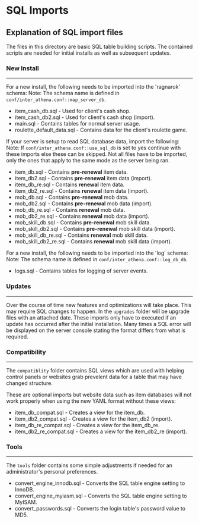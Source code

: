 # SQL Imports

## Explanation of SQL import files

The files in this directory are basic SQL table building scripts. The contained scripts are needed for initial installs as well as subsequent updates.

### New Install
---
For a new install, the following needs to be imported into the 'ragnarok' schema:
Note: The schema name is defined in `conf/inter_athena.conf::map_server_db`.

* item_cash_db.sql - Used for client's cash shop.
* item_cash_db2.sql - Used for client's cash shop (import).
* main.sql - Contains tables for normal server usage.
* roulette_default_data.sql - Contains data for the client's roulette game.

If your server is setup to read SQL database data, import the following:
Note: If `conf/inter_athena.conf::use_sql_db` is set to yes continue with these imports else these can be skipped. Not all files have to be imported, only the ones that apply to the same mode as the server being ran.

* item_db.sql - Contains __pre-renewal__ item data.
* item_db2.sql - Contains __pre-renewal__ item data (import).
* item_db_re.sql - Contains __renewal__ item data.
* item_db2_re.sql - Contains __renewal__ item data (import).
* mob_db.sql - Contains __pre-renewal__ mob data.
* mob_db2.sql - Contains __pre-renewal__ mob data (import).
* mob_db_re.sql - Contains __renewal__ mob data.
* mob_db2_re.sql - Contains __renewal__ mob data (import).
* mob_skill_db.sql - Contains __pre-renewal__ mob skill data.
* mob_skill_db2.sql - Contains __pre-renewal__ mob skill data (import).
* mob_skill_db_re.sql - Contains __renewal__ mob skill data.
* mob_skill_db2_re.sql - Contains __renewal__ mob skill data (import).

For a new install, the following needs to be imported into the 'log' schema:
Note: The schema name is defined in `conf/inter_athena.conf::log_db_db`.

* logs.sql - Contains tables for logging of server events.

### Updates
---
Over the course of time new features and optimizations will take place. This may require SQL changes to happen. In the `upgrades` folder will be upgrade files with an attached date.
These imports only have to executed if an update has occurred after the initial installation. Many times a SQL error will be displayed on the server console stating the format differs from what is required.

### Compatibility
---
The `compatiblity` folder contains SQL views which are used with helping control panels or websites grab prevelent data for a table that may have changed structure.

These are optional imports but website data such as item databases will not work properly when using the new YAML format without these views:

* item_db_compat.sql - Creates a view for the item_db.
* item_db2_compat.sql - Creates a view for the item_db2 (import).
* item_db_re_compat.sql - Creates a view for the item_db_re.
* item_db2_re_compat.sql - Creates a view for the item_db2_re (import).

### Tools
---
The `tools` folder contains some simple adjustments if needed for an administrator's personal preferences.

* convert_engine_innodb.sql - Converts the SQL table engine setting to InnoDB.
* convert_engine_myiasm.sql - Converts the SQL table engine setting to MyISAM.
* convert_passwords.sql - Converts the login table's password value to MD5.
